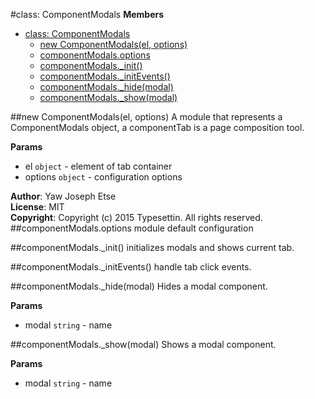 <a name="ComponentModals"></a>
#class: ComponentModals
**Members**

* [class: ComponentModals](#ComponentModals)
  * [new ComponentModals(el, options)](#new_ComponentModals)
  * [componentModals.options](#ComponentModals#options)
  * [componentModals._init()](#ComponentModals#_init)
  * [componentModals._initEvents()](#ComponentModals#_initEvents)
  * [componentModals._hide(modal)](#ComponentModals#_hide)
  * [componentModals._show(modal)](#ComponentModals#_show)

<a name="new_ComponentModals"></a>
##new ComponentModals(el, options)
A module that represents a ComponentModals object, a componentTab is a page composition tool.

**Params**

- el `object` - element of tab container  
- options `object` - configuration options  

**Author**: Yaw Joseph Etse  
**License**: MIT  
**Copyright**: Copyright (c) 2015 Typesettin. All rights reserved.  
<a name="ComponentModals#options"></a>
##componentModals.options
module default configuration

<a name="ComponentModals#_init"></a>
##componentModals._init()
initializes modals and shows current tab.

<a name="ComponentModals#_initEvents"></a>
##componentModals._initEvents()
handle tab click events.

<a name="ComponentModals#_hide"></a>
##componentModals._hide(modal)
Hides a modal component.

**Params**

- modal `string` - name  

<a name="ComponentModals#_show"></a>
##componentModals._show(modal)
Shows a modal component.

**Params**

- modal `string` - name  

